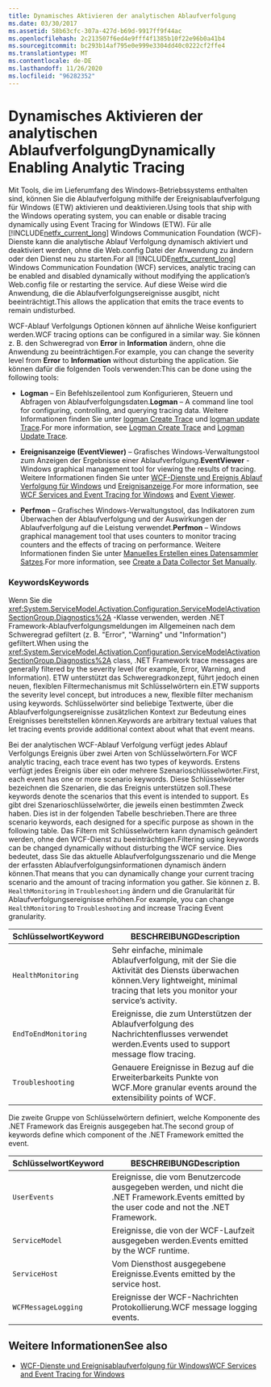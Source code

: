```yaml
---
title: Dynamisches Aktivieren der analytischen Ablaufverfolgung
ms.date: 03/30/2017
ms.assetid: 58b63cfc-307a-427d-b69d-9917ff9f44ac
ms.openlocfilehash: 2c213507f6ed4e9fff4f1385b10f22e96b0a41b4
ms.sourcegitcommit: bc293b14af795e0e999e3304dd40c0222cf2ffe4
ms.translationtype: MT
ms.contentlocale: de-DE
ms.lasthandoff: 11/26/2020
ms.locfileid: "96282352"
---
```

# <a name="dynamically-enabling-analytic-tracing"></a><span data-ttu-id="43f89-102">Dynamisches Aktivieren der analytischen Ablaufverfolgung</span><span class="sxs-lookup"><span data-stu-id="43f89-102">Dynamically Enabling Analytic Tracing</span></span>

<span data-ttu-id="43f89-103">Mit Tools, die im Lieferumfang des Windows-Betriebssystems enthalten sind, können Sie die Ablaufverfolgung mithilfe der Ereignisablaufverfolgung für Windows (ETW) aktivieren und deaktivieren.</span><span class="sxs-lookup"><span data-stu-id="43f89-103">Using tools that ship with the Windows operating system, you can enable or disable tracing dynamically using Event Tracing for Windows (ETW).</span></span> <span data-ttu-id="43f89-104">Für alle [!INCLUDE[netfx_current_long](../../../../../includes/netfx-current-long-md.md)] Windows Communication Foundation (WCF)-Dienste kann die analytische Ablauf Verfolgung dynamisch aktiviert und deaktiviert werden, ohne die Web.config Datei der Anwendung zu ändern oder den Dienst neu zu starten.</span><span class="sxs-lookup"><span data-stu-id="43f89-104">For all [!INCLUDE[netfx_current_long](../../../../../includes/netfx-current-long-md.md)] Windows Communication Foundation (WCF) services, analytic tracing can be enabled and disabled dynamically without modifying the application’s Web.config file or restarting the service.</span></span> <span data-ttu-id="43f89-105">Auf diese Weise wird die Anwendung, die die Ablaufverfolgungsereignisse ausgibt, nicht beeinträchtigt.</span><span class="sxs-lookup"><span data-stu-id="43f89-105">This allows the application that emits the trace events to remain undisturbed.</span></span>  
  
 <span data-ttu-id="43f89-106">WCF-Ablauf Verfolgungs Optionen können auf ähnliche Weise konfiguriert werden.</span><span class="sxs-lookup"><span data-stu-id="43f89-106">WCF tracing options can be configured in a similar way.</span></span> <span data-ttu-id="43f89-107">Sie können z. B. den Schweregrad von **Error** in **Information** ändern, ohne die Anwendung zu beeinträchtigen.</span><span class="sxs-lookup"><span data-stu-id="43f89-107">For example, you can change the severity level from **Error** to **Information** without disturbing the application.</span></span> <span data-ttu-id="43f89-108">Sie können dafür die folgenden Tools verwenden:</span><span class="sxs-lookup"><span data-stu-id="43f89-108">This can be done using the following tools:</span></span>  
  
- <span data-ttu-id="43f89-109">**Logman** – Ein Befehlszeilentool zum Konfigurieren, Steuern und Abfragen von Ablaufverfolgungsdaten.</span><span class="sxs-lookup"><span data-stu-id="43f89-109">**Logman** – A command line tool for configuring, controlling, and querying tracing data.</span></span> <span data-ttu-id="43f89-110">Weitere Informationen finden Sie unter [logman Create Trace](/previous-versions/windows/it-pro/windows-server-2008-R2-and-2008/cc788036(v=ws.10)) und [logman update Trace](/previous-versions/windows/it-pro/windows-server-2008-R2-and-2008/cc788128(v=ws.10)).</span><span class="sxs-lookup"><span data-stu-id="43f89-110">For more information, see [Logman Create Trace](/previous-versions/windows/it-pro/windows-server-2008-R2-and-2008/cc788036(v=ws.10)) and [Logman Update Trace](/previous-versions/windows/it-pro/windows-server-2008-R2-and-2008/cc788128(v=ws.10)).</span></span>  
  
- <span data-ttu-id="43f89-111">**Ereignisanzeige (EventViewer)** – Grafisches Windows-Verwaltungstool zum Anzeigen der Ergebnisse einer Ablaufverfolgung.</span><span class="sxs-lookup"><span data-stu-id="43f89-111">**EventViewer** - Windows graphical management tool for viewing the results of tracing.</span></span> <span data-ttu-id="43f89-112">Weitere Informationen finden Sie unter [WCF-Dienste und Ereignis Ablauf Verfolgung für Windows](../../samples/wcf-services-and-event-tracing-for-windows.md) und [Ereignisanzeige](/previous-versions/windows/it-pro/windows-server-2008-R2-and-2008/cc766042(v=ws.11)).</span><span class="sxs-lookup"><span data-stu-id="43f89-112">For more information, see [WCF Services and Event Tracing for Windows](../../samples/wcf-services-and-event-tracing-for-windows.md) and [Event Viewer](/previous-versions/windows/it-pro/windows-server-2008-R2-and-2008/cc766042(v=ws.11)).</span></span>  
  
- <span data-ttu-id="43f89-113">**Perfmon** – Grafisches Windows-Verwaltungstool, das Indikatoren zum Überwachen der Ablaufverfolgung und der Auswirkungen der Ablaufverfolgung auf die Leistung verwendet.</span><span class="sxs-lookup"><span data-stu-id="43f89-113">**Perfmon** – Windows graphical management tool that uses counters to monitor tracing counters and the effects of tracing on performance.</span></span> <span data-ttu-id="43f89-114">Weitere Informationen finden Sie unter [Manuelles Erstellen eines Datensammler Satzes](/previous-versions/windows/it-pro/windows-server-2008-R2-and-2008/cc766404(v=ws.11)).</span><span class="sxs-lookup"><span data-stu-id="43f89-114">For more information, see [Create a Data Collector Set Manually](/previous-versions/windows/it-pro/windows-server-2008-R2-and-2008/cc766404(v=ws.11)).</span></span>  
  
### <a name="keywords"></a><span data-ttu-id="43f89-115">Keywords</span><span class="sxs-lookup"><span data-stu-id="43f89-115">Keywords</span></span>  

 <span data-ttu-id="43f89-116">Wenn Sie die <xref:System.ServiceModel.Activation.Configuration.ServiceModelActivationSectionGroup.Diagnostics%2A> -Klasse verwenden, werden .NET Framework-Ablaufverfolgungsmeldungen im Allgemeinen nach dem Schweregrad gefiltert (z. B. "Error", "Warning" und "Information") gefiltert.</span><span class="sxs-lookup"><span data-stu-id="43f89-116">When using the <xref:System.ServiceModel.Activation.Configuration.ServiceModelActivationSectionGroup.Diagnostics%2A> class, .NET Framework trace messages are generally filtered by the severity level (for example, Error, Warning, and Information).</span></span> <span data-ttu-id="43f89-117">ETW unterstützt das Schweregradkonzept, führt jedoch einen neuen, flexiblen Filtermechanismus mit Schlüsselwörtern ein.</span><span class="sxs-lookup"><span data-stu-id="43f89-117">ETW supports the severity level concept, but introduces a new, flexible filter mechanism using keywords.</span></span> <span data-ttu-id="43f89-118">Schlüsselwörter sind beliebige Textwerte, über die Ablaufverfolgungsereignisse zusätzlichen Kontext zur Bedeutung eines Ereignisses bereitstellen können.</span><span class="sxs-lookup"><span data-stu-id="43f89-118">Keywords are arbitrary textual values that let tracing events provide additional context about what that event means.</span></span>  
  
 <span data-ttu-id="43f89-119">Bei der analytischen WCF-Ablauf Verfolgung verfügt jedes Ablauf Verfolgungs Ereignis über zwei Arten von Schlüsselwörtern.</span><span class="sxs-lookup"><span data-stu-id="43f89-119">For WCF analytic tracing, each trace event has two types of keywords.</span></span> <span data-ttu-id="43f89-120">Erstens verfügt jedes Ereignis über ein oder mehrere Szenarioschlüsselwörter.</span><span class="sxs-lookup"><span data-stu-id="43f89-120">First, each event has one or more scenario keywords.</span></span> <span data-ttu-id="43f89-121">Diese Schlüsselwörter bezeichnen die Szenarien, die das Ereignis unterstützen soll.</span><span class="sxs-lookup"><span data-stu-id="43f89-121">These keywords denote the scenarios that this event is intended to support.</span></span> <span data-ttu-id="43f89-122">Es gibt drei Szenarioschlüsselwörter, die jeweils einen bestimmten Zweck haben. Dies ist in der folgenden Tabelle beschrieben.</span><span class="sxs-lookup"><span data-stu-id="43f89-122">There are three scenario keywords, each designed for a specific purpose as shown in the following table.</span></span> <span data-ttu-id="43f89-123">Das Filtern mit Schlüsselwörtern kann dynamisch geändert werden, ohne den WCF-Dienst zu beeinträchtigen.</span><span class="sxs-lookup"><span data-stu-id="43f89-123">Filtering using keywords can be changed dynamically without disturbing the WCF service.</span></span> <span data-ttu-id="43f89-124">Dies bedeutet, dass Sie das aktuelle Ablaufverfolgungsszenario und die Menge der erfassten Ablaufverfolgungsinformationen dynamisch ändern können.</span><span class="sxs-lookup"><span data-stu-id="43f89-124">That means that you can dynamically change your current tracing scenario and the amount of tracing information you gather.</span></span> <span data-ttu-id="43f89-125">Sie können z. B. `HealthMonitoring` in `Troubleshooting` ändern und die Granularität für Ablaufverfolgungsereignisse erhöhen.</span><span class="sxs-lookup"><span data-stu-id="43f89-125">For example, you can change `HealthMonitoring` to `Troubleshooting` and increase Tracing Event granularity.</span></span>  
  
|<span data-ttu-id="43f89-126">Schlüsselwort</span><span class="sxs-lookup"><span data-stu-id="43f89-126">Keyword</span></span>|<span data-ttu-id="43f89-127">BESCHREIBUNG</span><span class="sxs-lookup"><span data-stu-id="43f89-127">Description</span></span>|  
|-------------|-----------------|  
|`HealthMonitoring`|<span data-ttu-id="43f89-128">Sehr einfache, minimale Ablaufverfolgung, mit der Sie die Aktivität des Diensts überwachen können.</span><span class="sxs-lookup"><span data-stu-id="43f89-128">Very lightweight, minimal tracing that lets you monitor your service’s activity.</span></span>|  
|`EndToEndMonitoring`|<span data-ttu-id="43f89-129">Ereignisse, die zum Unterstützen der Ablaufverfolgung des Nachrichtenflusses verwendet werden.</span><span class="sxs-lookup"><span data-stu-id="43f89-129">Events used to support message flow tracing.</span></span>|  
|`Troubleshooting`|<span data-ttu-id="43f89-130">Genauere Ereignisse in Bezug auf die Erweiterbarkeits Punkte von WCF.</span><span class="sxs-lookup"><span data-stu-id="43f89-130">More granular events around the extensibility points of WCF.</span></span>|  
  
 <span data-ttu-id="43f89-131">Die zweite Gruppe von Schlüsselwörtern definiert, welche Komponente des .NET Framework das Ereignis ausgegeben hat.</span><span class="sxs-lookup"><span data-stu-id="43f89-131">The second group of keywords define which component of the .NET Framework emitted the event.</span></span>  
  
|<span data-ttu-id="43f89-132">Schlüsselwort</span><span class="sxs-lookup"><span data-stu-id="43f89-132">Keyword</span></span>|<span data-ttu-id="43f89-133">BESCHREIBUNG</span><span class="sxs-lookup"><span data-stu-id="43f89-133">Description</span></span>|  
|-------------|-----------------|  
|`UserEvents`|<span data-ttu-id="43f89-134">Ereignisse, die vom Benutzercode ausgegeben werden, und nicht die .NET Framework.</span><span class="sxs-lookup"><span data-stu-id="43f89-134">Events emitted by the user code and not the .NET Framework.</span></span>|  
|`ServiceModel`|<span data-ttu-id="43f89-135">Ereignisse, die von der WCF-Laufzeit ausgegeben werden.</span><span class="sxs-lookup"><span data-stu-id="43f89-135">Events emitted by the WCF runtime.</span></span>|  
|`ServiceHost`|<span data-ttu-id="43f89-136">Vom Diensthost ausgegebene Ereignisse.</span><span class="sxs-lookup"><span data-stu-id="43f89-136">Events emitted by the service host.</span></span>|  
|`WCFMessageLogging`|<span data-ttu-id="43f89-137">Ereignisse der WCF-Nachrichten Protokollierung.</span><span class="sxs-lookup"><span data-stu-id="43f89-137">WCF message logging events.</span></span>|  
  
## <a name="see-also"></a><span data-ttu-id="43f89-138">Weitere Informationen</span><span class="sxs-lookup"><span data-stu-id="43f89-138">See also</span></span>

- [<span data-ttu-id="43f89-139">WCF-Dienste und Ereignisablaufverfolgung für Windows</span><span class="sxs-lookup"><span data-stu-id="43f89-139">WCF Services and Event Tracing for Windows</span></span>](../../samples/wcf-services-and-event-tracing-for-windows.md)
